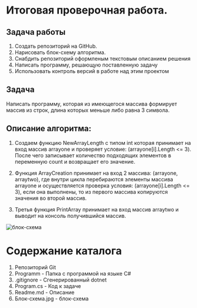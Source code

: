 # Итоговая проверочная работа.
## Задача работы

1. Создать репозиторий на GitHub.
2. Нарисовать блок-схему алгоритма.
3. Снабдить репозиторий оформленым текстовым описанием решения
4. Написать программу, решающую поставленную задачу
5. Использовать контроль версий в работе над этим проектом

## Задача

Написать программу, которая из имеющегося массива формирует массив из строк, длина которых меньше либо равна 3 символа. 

## Описание алгоритма:
1. Создаем функцию NewArrayLength с типом int которая принимает на вход массив arrayone и проверяет условие: (arrayone[i].Length <= 3). После чего записывает количество подходящих элементов в переменную count и возвращает его значение.
 
2.  Функция ArrayCreation принимает на вход 2 массива: (arrayone, arraytwo), где внутри цикла перебираются элементы массива arrayone и осуществляется проверка условия: (arrayone[i].Length <= 3), если она выполнены, то из первого массива копируются значения во второй массив.

3.  Третья функция PrintArray принимает на вход массив arraytwo и выводит на консоль получившийся массив.

![блок-схема](%D0%91%D0%BB%D0%BE%D0%BA-%D1%81%D1%85%D0%B5%D0%BC%D0%B0.jpg)
# Содержание каталога

1. Репозиторий Git
2. Programm - Папка с программой на языке C#
3. .gitignore - Сгенерированный dotnet
4. Program.cs - Код к задаче
5. Readme.md - Описание
6. Блок-схема.jpg - блок-схема
